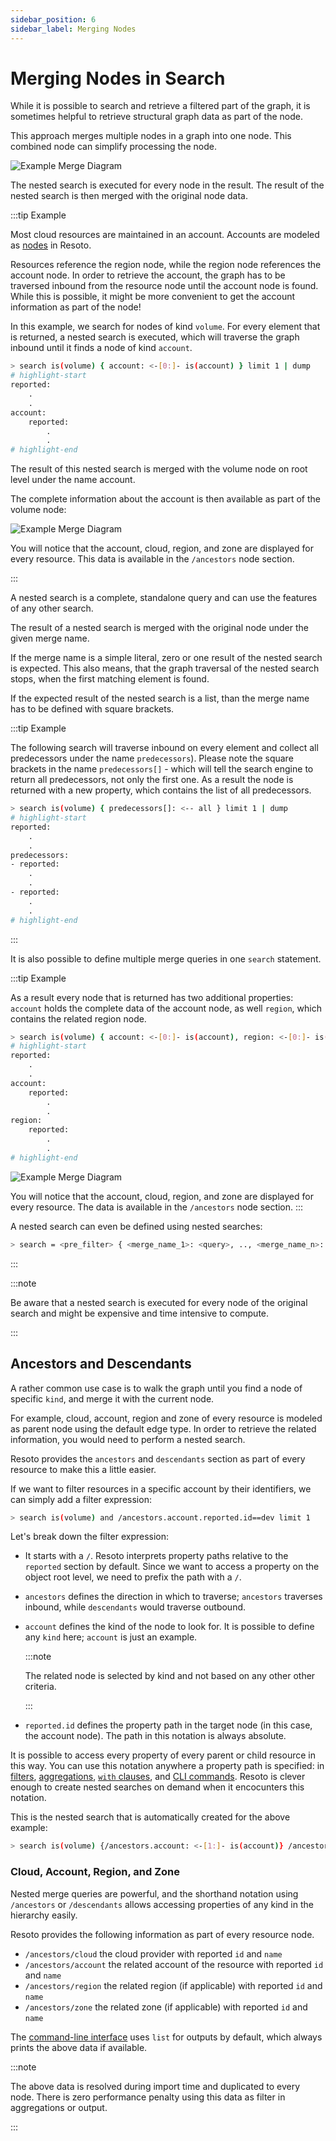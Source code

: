 ```yaml
---
sidebar_position: 6
sidebar_label: Merging Nodes
---
```


# Merging Nodes in Search

While it is possible to search and retrieve a filtered part of the graph, it is sometimes helpful to retrieve structural graph data as part of the node.

This approach merges multiple nodes in a graph into one node. This combined node can simplify processing the node.

![Example Merge Diagram](./img/merge_nodes.png)

The nested search is executed for every node in the result. The result of the nested search is then merged with the original node data.

:::tip Example

Most cloud resources are maintained in an account. Accounts are modeled as [nodes](../../concepts/asset-inventory-graph/index.md#nodes) in Resoto.

Resources reference the region node, while the region node references the account node. In order to retrieve the account, the graph has to be traversed inbound from the resource node until the account node is found. While this is possible, it might be more convenient to get the account information as part of the node!

In this example, we search for nodes of kind `volume`. For every element that is returned, a nested search is executed, which will traverse the graph inbound until it finds a node of kind `account`.

```bash
> search is(volume) { account: <-[0:]- is(account) } limit 1 | dump
# highlight-start
​reported:
​    .
​    .
​account:
​    reported:
​        .
​        .
# highlight-end
```

The result of this nested search is merged with the volume node on root level under the name account.

The complete information about the account is then available as part of the volume node:

![Example Merge Diagram](./img/merge_nodes_1.png)

You will notice that the account, cloud, region, and zone are displayed for every resource. This data is available in the `/ancestors` node section.

:::

A nested search is a complete, standalone query and can use the features of any other search.

The result of a nested search is merged with the original node under the given merge name.

If the merge name is a simple literal, zero or one result of the nested search is expected. This also means, that the graph traversal of the nested search stops, when the first matching element is found.

If the expected result of the nested search is a list, than the merge name has to be defined with square brackets.

:::tip Example

The following search will traverse inbound on every element and collect all predecessors under the name `predecessors`). Please note the square brackets in the name `predecessors[]` - which will tell the search engine to return all predecessors, not only the first one. As a result the node is returned with a new property, which contains the list of all predecessors.

```bash
> search is(volume) { predecessors[]: <-- all } limit 1 | dump
# highlight-start
​reported:
​    .
​    .
​predecessors:
​- reported:
​    .
​    .
​- reported:
​    .
​    .
# highlight-end
```

:::

It is also possible to define multiple merge queries in one `search` statement.

:::tip Example

As a result every node that is returned has two additional properties: `account` holds the complete data of the account node, as well `region`, which contains the related region node.

```bash
> search is(volume) { account: <-[0:]- is(account), region: <-[0:]- is(region) } limit 1 | dump
# highlight-start
​reported:
​    .
​    .
​account:
​    reported:
​        .
​        .
​region:
​    reported:
​        .
​        .
# highlight-end
```

![Example Merge Diagram](./img/merge_nodes.png)

You will notice that the account, cloud, region, and zone are displayed for every resource. The data is available in the `/ancestors` node section. :::

A nested search can even be defined using nested searches:

```bash
> search = <pre_filter> { <merge_name_1>: <query>, .., <merge_name_n>: <query> } <post_filter>
```

:::

:::note

Be aware that a nested search is executed for every node of the original search and might be expensive and time intensive to compute.

:::

## Ancestors and Descendants

A rather common use case is to walk the graph until you find a node of specific `kind`, and merge it with the current node.

For example, cloud, account, region and zone of every resource is modeled as parent node using the default edge type. In order to retrieve the related information, you would need to perform a nested search.

Resoto provides the `ancestors` and `descendants` section as part of every resource to make this a little easier.

If we want to filter resources in a specific account by their identifiers, we can simply add a filter expression:

```bash
> search is(volume) and /ancestors.account.reported.id==dev limit 1
```

Let's break down the filter expression:

- It starts with a `/`. Resoto interprets property paths relative to the `reported` section by default. Since we want to access a property on the object root level, we need to prefix the path with a `/`.

- `ancestors` defines the direction in which to traverse; `ancestors` traverses inbound, while `descendants` would traverse outbound.

- `account` defines the kind of the node to look for. It is possible to define any `kind` here; `account` is just an example.

  :::note

  The related node is selected by kind and not based on any other other criteria.

  :::

- `reported.id` defines the property path in the target node (in this case, the account node). The path in this notation is always absolute.

It is possible to access every property of every parent or child resource in this way. You can use this notation anywhere a property path is specified: in [filters](./filters.md), [aggregations](./aggregation.md), [`with` clauses](./with-clause.md), and [CLI commands](../../reference/cli/index.md). Resoto is clever enough to create nested searches on demand when it encocunters this notation.

This is the nested search that is automatically created for the above example:

```bash
> search is(volume) {/ancestors.account: <-[1:]- is(account)} /ancestors.account.reported.id==dev
```

### Cloud, Account, Region, and Zone

Nested merge queries are powerful, and the shorthand notation using `/ancestors` or `/descendants` allows accessing properties of any kind in the hierarchy easily.

Resoto provides the following information as part of every resource node.

- `/ancestors/cloud` the cloud provider with reported `id` and `name`
- `/ancestors/account` the related account of the resource with reported `id` and `name`
- `/ancestors/region` the related region (if applicable) with reported `id` and `name`
- `/ancestors/zone` the related zone (if applicable) with reported `id` and `name`

The [command-line interface](../../reference/cli/index.md) uses `list` for outputs by default, which always prints the above data if available.

:::note

The above data is resolved during import time and duplicated to every node. There is zero performance penalty using this data as filter in aggregations or output.

:::
